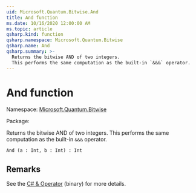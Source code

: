 ```yaml
---
uid: Microsoft.Quantum.Bitwise.And
title: And function
ms.date: 10/16/2020 12:00:00 AM
ms.topic: article
qsharp.kind: function
qsharp.namespace: Microsoft.Quantum.Bitwise
qsharp.name: And
qsharp.summary: >-
  Returns the bitwise AND of two integers.
  This performs the same computation as the built-in `&&&` operator.
---
```


# And function

Namespace: [Microsoft.Quantum.Bitwise](xref:Microsoft.Quantum.Bitwise)

Package: [](https://nuget.org/packages/)


Returns the bitwise AND of two integers.This performs the same computation as the built-in `&&&` operator.

```Q#
And (a : Int, b : Int) : Int
```


## Remarks

See the [C# &amp; Operator](https://docs.microsoft.com/dotnet/csharp/language-reference/operators/and-operator) (binary) for more details.